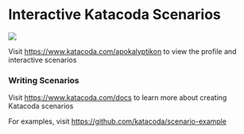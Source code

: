 # Interactive Katacoda Scenarios

[![](http://shields.katacoda.com/katacoda/apokalyptikon/count.svg)](https://www.katacoda.com/apokalyptikon "Get your profile on Katacoda.com")

Visit https://www.katacoda.com/apokalyptikon to view the profile and interactive scenarios

### Writing Scenarios
Visit https://www.katacoda.com/docs to learn more about creating Katacoda scenarios

For examples, visit https://github.com/katacoda/scenario-example
